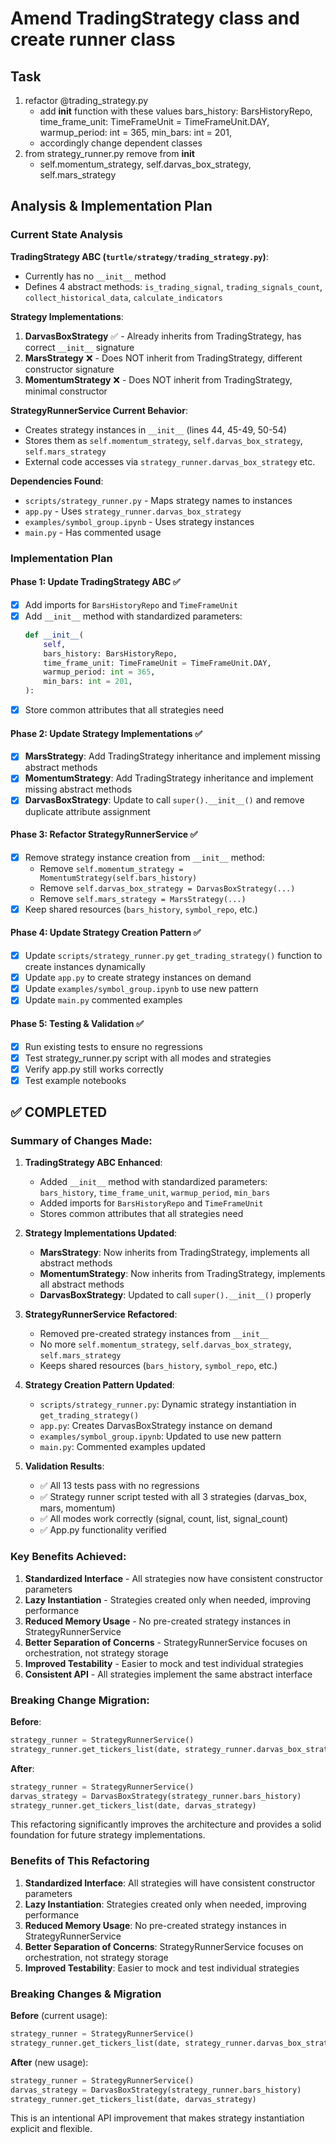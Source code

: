 # Amend TradingStrategy class and create runner class

## Task
1. refactor @trading_strategy.py 
   - add __init__ function with these values
        bars_history: BarsHistoryRepo,
        time_frame_unit: TimeFrameUnit = TimeFrameUnit.DAY,
        warmup_period: int = 365,
        min_bars: int = 201,
   - accordingly change dependent classes     
2. from strategy_runner.py remove from __init__
   - self.momentum_strategy, self.darvas_box_strategy, self.mars_strategy 

## Analysis & Implementation Plan

### Current State Analysis

**TradingStrategy ABC (`turtle/strategy/trading_strategy.py`)**:
- Currently has no `__init__` method
- Defines 4 abstract methods: `is_trading_signal`, `trading_signals_count`, `collect_historical_data`, `calculate_indicators`

**Strategy Implementations**:
1. **DarvasBoxStrategy** ✅ - Already inherits from TradingStrategy, has correct `__init__` signature
2. **MarsStrategy** ❌ - Does NOT inherit from TradingStrategy, different constructor signature 
3. **MomentumStrategy** ❌ - Does NOT inherit from TradingStrategy, minimal constructor

**StrategyRunnerService Current Behavior**:
- Creates strategy instances in `__init__` (lines 44, 45-49, 50-54)
- Stores them as `self.momentum_strategy`, `self.darvas_box_strategy`, `self.mars_strategy`
- External code accesses via `strategy_runner.darvas_box_strategy` etc.

**Dependencies Found**:
- `scripts/strategy_runner.py` - Maps strategy names to instances 
- `app.py` - Uses `strategy_runner.darvas_box_strategy`
- `examples/symbol_group.ipynb` - Uses strategy instances
- `main.py` - Has commented usage

### Implementation Plan

#### Phase 1: Update TradingStrategy ABC ✅
- [x] Add imports for `BarsHistoryRepo` and `TimeFrameUnit`
- [x] Add `__init__` method with standardized parameters:
  ```python
  def __init__(
      self,
      bars_history: BarsHistoryRepo,
      time_frame_unit: TimeFrameUnit = TimeFrameUnit.DAY, 
      warmup_period: int = 365,
      min_bars: int = 201,
  ):
  ```
- [x] Store common attributes that all strategies need

#### Phase 2: Update Strategy Implementations ✅
- [x] **MarsStrategy**: Add TradingStrategy inheritance and implement missing abstract methods
- [x] **MomentumStrategy**: Add TradingStrategy inheritance and implement missing abstract methods  
- [x] **DarvasBoxStrategy**: Update to call `super().__init__()` and remove duplicate attribute assignment

#### Phase 3: Refactor StrategyRunnerService ✅
- [x] Remove strategy instance creation from `__init__` method:
  - Remove `self.momentum_strategy = MomentumStrategy(self.bars_history)`
  - Remove `self.darvas_box_strategy = DarvasBoxStrategy(...)`  
  - Remove `self.mars_strategy = MarsStrategy(...)`
- [x] Keep shared resources (`bars_history`, `symbol_repo`, etc.)

#### Phase 4: Update Strategy Creation Pattern ✅
- [x] Update `scripts/strategy_runner.py` `get_trading_strategy()` function to create instances dynamically
- [x] Update `app.py` to create strategy instances on demand
- [x] Update `examples/symbol_group.ipynb` to use new pattern
- [x] Update `main.py` commented examples

#### Phase 5: Testing & Validation ✅
- [x] Run existing tests to ensure no regressions
- [x] Test strategy_runner.py script with all modes and strategies
- [x] Verify app.py still works correctly
- [x] Test example notebooks

## ✅ COMPLETED

### Summary of Changes Made:

1. **TradingStrategy ABC Enhanced**:
   - Added `__init__` method with standardized parameters: `bars_history`, `time_frame_unit`, `warmup_period`, `min_bars`
   - Added imports for `BarsHistoryRepo` and `TimeFrameUnit`
   - Stores common attributes that all strategies need

2. **Strategy Implementations Updated**:
   - **MarsStrategy**: Now inherits from TradingStrategy, implements all abstract methods
   - **MomentumStrategy**: Now inherits from TradingStrategy, implements all abstract methods  
   - **DarvasBoxStrategy**: Updated to call `super().__init__()` properly

3. **StrategyRunnerService Refactored**:
   - Removed pre-created strategy instances from `__init__`
   - No more `self.momentum_strategy`, `self.darvas_box_strategy`, `self.mars_strategy`
   - Keeps shared resources (`bars_history`, `symbol_repo`, etc.)

4. **Strategy Creation Pattern Updated**:
   - `scripts/strategy_runner.py`: Dynamic strategy instantiation in `get_trading_strategy()`
   - `app.py`: Creates DarvasBoxStrategy instance on demand
   - `examples/symbol_group.ipynb`: Updated to use new pattern
   - `main.py`: Commented examples updated

5. **Validation Results**:
   - ✅ All 13 tests pass with no regressions
   - ✅ Strategy runner script tested with all 3 strategies (darvas_box, mars, momentum)
   - ✅ All modes work correctly (signal, count, list, signal_count)
   - ✅ App.py functionality verified

### Key Benefits Achieved:

1. **Standardized Interface** - All strategies now have consistent constructor parameters
2. **Lazy Instantiation** - Strategies created only when needed, improving performance
3. **Reduced Memory Usage** - No pre-created strategy instances in StrategyRunnerService
4. **Better Separation of Concerns** - StrategyRunnerService focuses on orchestration, not strategy storage
5. **Improved Testability** - Easier to mock and test individual strategies
6. **Consistent API** - All strategies implement the same abstract interface

### Breaking Change Migration:

**Before**:
```python
strategy_runner = StrategyRunnerService()
strategy_runner.get_tickers_list(date, strategy_runner.darvas_box_strategy)
```

**After**:
```python
strategy_runner = StrategyRunnerService()
darvas_strategy = DarvasBoxStrategy(strategy_runner.bars_history)
strategy_runner.get_tickers_list(date, darvas_strategy)
```

This refactoring significantly improves the architecture and provides a solid foundation for future strategy implementations.

### Benefits of This Refactoring

1. **Standardized Interface**: All strategies will have consistent constructor parameters
2. **Lazy Instantiation**: Strategies created only when needed, improving performance
3. **Reduced Memory Usage**: No pre-created strategy instances in StrategyRunnerService
4. **Better Separation of Concerns**: StrategyRunnerService focuses on orchestration, not strategy storage
5. **Improved Testability**: Easier to mock and test individual strategies

### Breaking Changes & Migration

**Before** (current usage):
```python
strategy_runner = StrategyRunnerService()
strategy_runner.get_tickers_list(date, strategy_runner.darvas_box_strategy)
```

**After** (new usage):
```python
strategy_runner = StrategyRunnerService()
darvas_strategy = DarvasBoxStrategy(strategy_runner.bars_history)
strategy_runner.get_tickers_list(date, darvas_strategy)
```

This is an intentional API improvement that makes strategy instantiation explicit and flexible.
